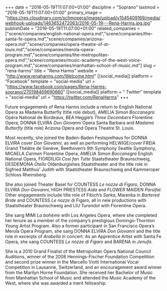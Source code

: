 +++
date = "2016-05-19T11:07:00+01:00"
discipline = "Soprano"
lastmod = "2016-05-19T11:07:00+01:00"
primary_image = "https://res.cloudinary.com/schmopera/image/upload/v1545409169/media/webhook-uploads/1463652472063/2016-05-19---Rena-Harms.jpg.jpg"
publishDate = "2016-05-19T11:07:00+01:00"
related_companies = ["scene/companies/english-national-opera.md","scene/companies/the-santa-fe-opera.md","scene/companies/arizona-opera.md","scene/companies/opera-theatre-of-st-louis.md","scene/companies/merola-opera-program.md","scene/companies/the-metropolitan-opera.md","scene/companies/music-academy-of-the-west-voice-program.md","scene/companies/manhattan-school-of-music.md"]
slug = "rena-harms"
title = "Rena Harms"
website = "http://www.renaharms.com/Welcome.html"
[[social_media]]
platform = "Facebook"
template = "social-media"
url = "https://www.facebook.com/pages/Rena-Harms-soprano/270198469690660"
[[social_media]]
platform = " Twitter"
template = "social-media"
url = "https://twitter.com/RenaHarms"
+++

Future engagements of Rena Harms include a return to English National Opera as Madama Butterfly (title role debut), AMELIA *Simon Boccanegra* Opéra National de Bordeaux, BEA Heggie’s *Three Decembers* Florentine Opera, DONNA ELVIRA *Don Giovanni* Opera Santa Barbara and *Madama Butterfly* (title role) Arizona Opera and Opera Theatre St. Louis.

Most recently, she joined the Baden-Baden Festspielhaus for DONNA ELVIRA cover *Don Giovanni*, as well as performing HELWIGE/cover FREIA Grand Théâtre de Genève, Beethoven’s 9th Symphony Seattle Symphony, MICAELA *Carmen* Florentine Opera, AMELIA *Simon Boccanegra* English National Opera, FIORDILIGI *Così fan Tutte* Staatstheater Braunschweig, DESDEMONA *Otello* Oldenburgishes Staatstheater and the title role in Sigfried Matthus’ *Judith* with Staatstheater Braunschweig and Kammeroper Schloss Rheinsberg.

She also joined Theater Basel for COUNTESS *Le nozze di Figaro*, DONNA ELVIRA *Don Giovanni*, HIGH PRIESTESS *Aida* and FLOWER MAIDEN *Parsifal*. Other engagements include title role of Fibich’s *Sarka*, Marenka in *Bartered Bride* and COUNTESS *Le nozze* di Figaro, all in new productions with Staatstheater Braunschweig and LIU *Turandot* with Florentine Opera.

She sang MIMI *La bohème* with Los Angeles Opera, where she completed her tenure as a member of the company’s prestigious Domingo-Thornton Young Artist Program. Also a former participant in San Francisco Opera’s Merola Opera Program, she sang DONNA ELVIRA *Don Giovanni* and the title role in excerpts of *Arabella* in concert. As an Apprentice Artist with Santa Fe Opera, she sang COUNTESS *Le nozze di Figaro* and BARENA in *Jenufa*.

She is a 2010 Grand Finalist of the Metropolitan Opera National Council Auditions, winner of the 2008 Hennings-Fischer Foundation Competition and second prize winner in the Marcello Viotti International Vocal Competition in Lausanne, Switzerland, and an encouragement award winner from the Marilyn Horne Foundation. She received her Bachelor of Music from Manhattan School of Music and attended the Music Academy of the West, where she was awarded a merit fellowship.
